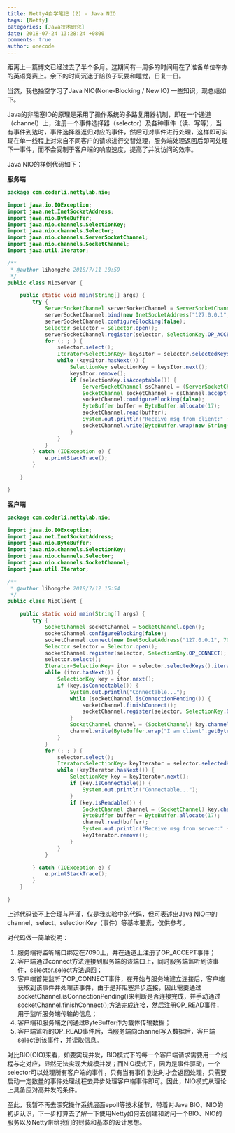 ```yaml
---
title: Netty4自学笔记 (2) - Java NIO
tags: [Netty]
categories: [Java技术研究]
date: 2018-07-24 13:28:24 +0800
comments: true
author: onecode
---
```

距离上一篇博文已经过去了半个多月。这期间有一周多的时间用在了准备单位举办的英语竞赛上。余下的时间沉迷于陪孩子玩耍和睡觉，日复一日。

当然，我也抽空学习了Java NIO(None-Blocking / New IO) 一些知识，现总结如下。

Java的非阻塞IO的原理是采用了操作系统的多路复用器机制，即在一个通道（channel）上，注册一个事件选择器（selector）及各种事件（读、写等），当有事件到达时，事件选择器返归对应的事件，然后可对事件进行处理，这样即可实现在单一线程上对来自不同客户的请求进行交替处理，服务端处理返回后即可处理下一事件，而不会受制于客户端的响应速度，提高了并发访问的效率。

<!--break-->

Java NIO的样例代码如下：

**服务端**

```java
package com.coderli.nettylab.nio;

import java.io.IOException;
import java.net.InetSocketAddress;
import java.nio.ByteBuffer;
import java.nio.channels.SelectionKey;
import java.nio.channels.Selector;
import java.nio.channels.ServerSocketChannel;
import java.nio.channels.SocketChannel;
import java.util.Iterator;

/**
 * @author lihongzhe 2018/7/11 10:59
 */
public class NioServer {

    public static void main(String[] args) {
        try {
            ServerSocketChannel serverSocketChannel = ServerSocketChannel.open();
            serverSocketChannel.bind(new InetSocketAddress("127.0.0.1", 7090));
            serverSocketChannel.configureBlocking(false);
            Selector selector = Selector.open();
            serverSocketChannel.register(selector, SelectionKey.OP_ACCEPT);
            for (; ; ) {
                selector.select();
                Iterator<SelectionKey> keysItor = selector.selectedKeys().iterator();
                while (keysItor.hasNext()) {
                    SelectionKey selectionKey = keysItor.next();
                    keysItor.remove();
                    if (selectionKey.isAcceptable()) {
                        ServerSocketChannel ssChannel = (ServerSocketChannel) selectionKey.channel();
                        SocketChannel socketChannel = ssChannel.accept();
                        socketChannel.configureBlocking(false);
                        ByteBuffer buffer = ByteBuffer.allocate(17);
                        socketChannel.read(buffer);
                        System.out.println("Receive msg from client:" + new String(buffer.array()));
                        socketChannel.write(ByteBuffer.wrap(new String("Server: op_accept").getBytes()));
                    }
                }
            }
        } catch (IOException e) {
            e.printStackTrace();
        }

    }

}

```

**客户端**

```java
package com.coderli.nettylab.nio;

import java.io.IOException;
import java.net.InetSocketAddress;
import java.nio.ByteBuffer;
import java.nio.channels.SelectionKey;
import java.nio.channels.Selector;
import java.nio.channels.SocketChannel;
import java.util.Iterator;

/**
 * @author lihongzhe 2018/7/12 15:54
 */
public class NioClient {

    public static void main(String[] args) {
        try {
            SocketChannel socketChannel = SocketChannel.open();
            socketChannel.configureBlocking(false);
            socketChannel.connect(new InetSocketAddress("127.0.0.1", 7090));
            Selector selector = Selector.open();
            socketChannel.register(selector, SelectionKey.OP_CONNECT);
            selector.select();
            Iterator<SelectionKey> itor = selector.selectedKeys().iterator();
            while (itor.hasNext()) {
                SelectionKey key = itor.next();
                if (key.isConnectable()) {
                    System.out.println("Connectable...");
                    while (socketChannel.isConnectionPending()) {
                        socketChannel.finishConnect();
                        socketChannel.register(selector, SelectionKey.OP_READ);
                    }
                    SocketChannel channel = (SocketChannel) key.channel();
                    channel.write(ByteBuffer.wrap("I am client".getBytes()));
                }
            }
            for (; ; ) {
                selector.select();
                Iterator<SelectionKey> keyIterator = selector.selectedKeys().iterator();
                while (keyIterator.hasNext()) {
                    SelectionKey key = keyIterator.next();
                    if (key.isConnectable()) {
                        System.out.println("Connectable...");
                    }
                    if (key.isReadable()) {
                        SocketChannel channel = (SocketChannel) key.channel();
                        ByteBuffer buffer = ByteBuffer.allocate(17);
                        channel.read(buffer);
                        System.out.println("Receive msg from server:" + new String(buffer.array()));
                        keyIterator.remove();
                    }
                }
            }

        } catch (IOException e) {
            e.printStackTrace();
        }
    }

}

```

上述代码谈不上合理与严谨，仅是我实验中的代码，但可表述出Java NIO中的channel、select、selectionKey（事件）等基本要素，仅供参考。

对代码做一简单说明：

1. 服务端将监听端口绑定在7090上，并在通道上注册了OP_ACCEPT事件；
2. 客户端通过connect方法连接到服务端的该端口上，同时服务端监听到该事件，selector.select方法返回；
3. 客户端首先监听了OP\_CONNECT事件，在开始与服务端建立连接后，客户端获取到该事件并处理该事件，由于是非阻塞异步连接，因此需要通过socketChannel.isConnectionPending()来判断是否连接完成，并手动通过socketChannel.finishConnect();方法完成连接，然后注册OP\_READ事件，用于监听服务端传输的信息；
4. 客户端和服务端之间通过ByteBuffer作为载体传输数据；
5. 客户端监听的OP\_READ事件后，当服务端向channel写入数据后，客户端select到该事件，并读取信息。

对比BIO(OIO)来看，如要实现并发，BIO模式下的每一个客户端请求需要用一个线程与之对应，显然无法实现大规模并发；而NIO模式下，因为是事件驱动，一个selector可以处理所有客户端的事件，只有当有事件到达时才会返回处理，只需要启动一定数量的事件处理线程去异步处理客户端事件即可。因此，NIO模式从理论上具备应对高并发的条件。

至此，我暂不再去深究操作系统层面epoll等技术细节，带着对Java BIO、NIO的初步认识，下一步打算去了解一下使用Netty如何去创建和访问一个BIO、NIO的服务以及Netty带给我们的封装和基本的设计思想。